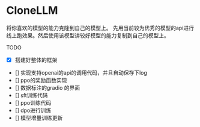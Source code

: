 # CloneLLM
将你喜欢的模型的能力克隆到自己的模型上。
先用当前较为优秀的模型的api进行线上跑效果。然后使用该模型讲较好模型的能力复制到自己的模型上。

TODO

- [x] 搭建好整体的框架
- [] 实现支持openai的api的调用代码，并且自动保存下log
- [] ppo的奖励函数实现
- [] 数据标注的gradio 的界面
- [] sft训练代码
- [] ppo训练代码
- [] dpo进行训练
- [] 模型增量训练更新